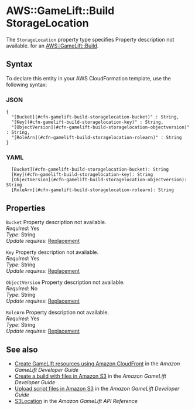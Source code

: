 # AWS::GameLift::Build StorageLocation<a name="aws-properties-gamelift-build-storagelocation"></a>

<a name="aws-properties-gamelift-build-storagelocation-description"></a>The `StorageLocation` property type specifies Property description not available\. for an [AWS::GameLift::Build](aws-resource-gamelift-build.md)\.

## Syntax<a name="aws-properties-gamelift-build-storagelocation-syntax"></a>

To declare this entity in your AWS CloudFormation template, use the following syntax:

### JSON<a name="aws-properties-gamelift-build-storagelocation-syntax.json"></a>

```
{
  "[Bucket](#cfn-gamelift-build-storagelocation-bucket)" : String,
  "[Key](#cfn-gamelift-build-storagelocation-key)" : String,
  "[ObjectVersion](#cfn-gamelift-build-storagelocation-objectversion)" : String,
  "[RoleArn](#cfn-gamelift-build-storagelocation-rolearn)" : String
}
```

### YAML<a name="aws-properties-gamelift-build-storagelocation-syntax.yaml"></a>

```
  [Bucket](#cfn-gamelift-build-storagelocation-bucket): String
  [Key](#cfn-gamelift-build-storagelocation-key): String
  [ObjectVersion](#cfn-gamelift-build-storagelocation-objectversion): String
  [RoleArn](#cfn-gamelift-build-storagelocation-rolearn): String
```

## Properties<a name="aws-properties-gamelift-build-storagelocation-properties"></a>

`Bucket`  <a name="cfn-gamelift-build-storagelocation-bucket"></a>
Property description not available\.  
*Required*: Yes  
*Type*: String  
*Update requires*: [Replacement](https://docs.aws.amazon.com/AWSCloudFormation/latest/UserGuide/using-cfn-updating-stacks-update-behaviors.html#update-replacement)

`Key`  <a name="cfn-gamelift-build-storagelocation-key"></a>
Property description not available\.  
*Required*: Yes  
*Type*: String  
*Update requires*: [Replacement](https://docs.aws.amazon.com/AWSCloudFormation/latest/UserGuide/using-cfn-updating-stacks-update-behaviors.html#update-replacement)

`ObjectVersion`  <a name="cfn-gamelift-build-storagelocation-objectversion"></a>
Property description not available\.  
*Required*: No  
*Type*: String  
*Update requires*: [Replacement](https://docs.aws.amazon.com/AWSCloudFormation/latest/UserGuide/using-cfn-updating-stacks-update-behaviors.html#update-replacement)

`RoleArn`  <a name="cfn-gamelift-build-storagelocation-rolearn"></a>
Property description not available\.  
*Required*: Yes  
*Type*: String  
*Update requires*: [Replacement](https://docs.aws.amazon.com/AWSCloudFormation/latest/UserGuide/using-cfn-updating-stacks-update-behaviors.html#update-replacement)

## See also<a name="aws-properties-gamelift-build-storagelocation--seealso"></a>
+ [ Create GameLift resources using Amazon CloudFront](https://docs.aws.amazon.com/gamelift/latest/developerguide/resources-cloudformation.html) in the *Amazon GameLift Developer Guide*
+ [ Create a build with files in Amazon S3](https://docs.aws.amazon.com/gamelift/latest/developerguide/gamelift-build-cli-uploading.html#gamelift-build-cli-uploading-create-build) in the *Amazon GameLift Developer Guide*
+ [ Upload script files in Amazon S3](https://docs.aws.amazon.com/gamelift/latest/developerguide/realtime-script-uploading.html#realtime-script-uploading-s3) in the *Amazon GameLift Developer Guide*
+  [S3Location](https://docs.aws.amazon.com/gamelift/latest/apireference/API_S3Location.html) in the *Amazon GameLift API Reference* 

